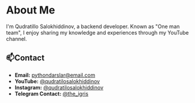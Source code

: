 # About Me

I'm Qudratillo Salokhiddinov, a backend developer. Known as "One man team", I enjoy sharing my knowledge and experiences through my YouTube channel.

## :mailbox:Contact

- **Email:** pythondarslar@email.com
- **YouTube:** [@qudratilosalokhiddinov](https://www.youtube.com/qudratilosalokhiddinov)
- **Instagram:** [@qudratilosalokhiddinov](https://www.instagram.com/qudratillosalokhiddinov/)
- **Telegram Contact:** [@the_igris](https://www.t.me/the_igris)
